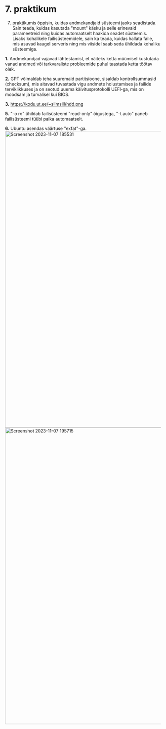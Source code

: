 # 7. praktikum
7. praktikumis õppisin, kuidas andmekandjaid süsteemi jaoks seadistada. Sain teada, kuidas kasutada "mount" käsku ja selle erinevaid parameetreid ning kuidas automaatselt haakida seadet süsteemis. Lisaks kohalikele failisüsteemidele, sain ka teada, kuidas hallata faile, mis asuvad kaugel serveris ning mis viisidel saab seda ühildada kohaliku süsteemiga.

**1.** Andmekandjad vajavad lähtestamist, et näiteks ketta müümisel kustutada vanad andmed või tarkvaraliste probleemide puhul taastada ketta töötav olek.

**2.** GPT võimaldab teha suuremaid partitsioone, sisaldab kontrollsummasid (checksum), mis aitavad tuvastada vigu andmete hoiustamises ja failide terviklikkuses ja on seotud uuema käivitusprotokolli UEFI-ga, mis on moodsam ja turvalisel kui BIOS.

**3.** https://kodu.ut.ee/~siimsill/hdd.png

**5.** "-o ro" ühildab failisüsteemi "read-only" õigustega, "-t auto" paneb failisüsteemi tüübi paika automaatselt.

**6.** Ubuntu asendas väärtuse "exfat"-ga.
<img width="960" alt="Screenshot 2023-11-07 185531" src="https://github.com/Siim0u/ops-steemid/assets/112852891/5aec6b1a-d2ac-4fd5-8483-7ede0985a4fb">
<img width="960" alt="Screenshot 2023-11-07 195715" src="https://github.com/Siim0u/ops-steemid/assets/112852891/2b8d85ba-ab09-4f03-a243-0347f8dd9845">
